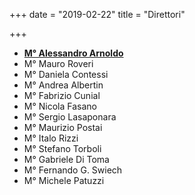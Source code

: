 +++
date = "2019-02-22"
title = "Direttori"

+++

* [**M° Alessandro Arnoldo**](https://alessandroarnoldo.wixsite.com/alessandroarnoldo)
* M° Mauro Roveri
* M° Daniela Contessi
* M° Andrea Albertin
* M° Fabrizio Cunial
* M° Nicola Fasano
* M° Sergio Lasaponara
* M° Maurizio Postai
* M° Italo Rizzi
* M° Stefano Torboli
* M° Gabriele Di Toma
* M° Fernando G. Swiech
* M° Michele Patuzzi


